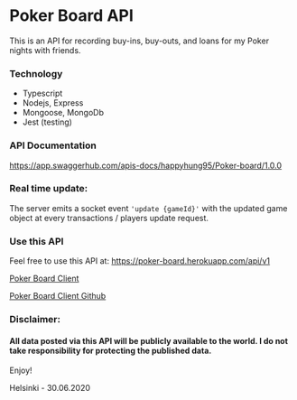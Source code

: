 # Poker Board API

This is an API for recording buy-ins, buy-outs, and loans for my Poker nights with friends.

### Technology
* Typescript
* Nodejs, Express
* Mongoose, MongoDb
* Jest (testing)

### API Documentation
https://app.swaggerhub.com/apis-docs/happyhung95/Poker-board/1.0.0

### Real time update:
The server emits a socket event `'update {gameId}'` with the updated game object at every transactions / players update request.

### Use this API
Feel free to use this API at: https://poker-board.herokuapp.com/api/v1

[Poker Board Client](https://pokerboard.netlify.app/)

[Poker Board Client Github](https://github.com/happyhung95/poker-board-client)


### Disclaimer: 
#### All data posted via this API will be publicly available to the world. I do not take responsibility for protecting the published data.

Enjoy!

Helsinki - 30.06.2020
